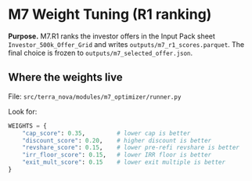# M7 Weight Tuning (R1 ranking)

**Purpose.** M7.R1 ranks the investor offers in the Input Pack sheet
`Investor_500k_Offer_Grid` and writes `outputs/m7_r1_scores.parquet`.
The final choice is frozen to `outputs/m7_selected_offer.json`.

## Where the weights live

File: `src/terra_nova/modules/m7_optimizer/runner.py`

Look for:

```python
WEIGHTS = {
    "cap_score": 0.35,         # lower cap is better
    "discount_score": 0.20,    # higher discount is better
    "revshare_score": 0.15,    # lower pre-refi revshare is better
    "irr_floor_score": 0.15,   # lower IRR floor is better
    "exit_mult_score": 0.15    # lower exit multiple is better
}
